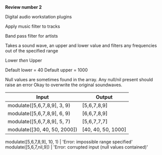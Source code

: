 **Review number 2**

Digital audio workstation plugins

Apply music filter to tracks

Band pass filter for artists

Takes a sound wave, an upper and lower value and filters any frequencies out of the specified range

Lower _then_ Upper

Default lower = 40
Default upper = 1000

Null values are sometimes found in the array. Any null/nil present should raise an error
Okay to overwrite the original soundwaves.

Input | Output
----- | -----
modulate([5,6,7,8,9], 3, 9) | [5,6,7,8,9]
modulate([5,6,7,8,9], 6, 9) | [6,6,7,8,9]
modulate([5,6,7,8,9], 5, 7) | [5,6,7,7,7]
modulate([30, 40, 50, 2000]) | [40, 40, 50, 1000]

modulate([5,6,7,8,9], 10, 1) | 'Error: impossible range specified'
modulate([5,6,7,nil,9]) | 'Error: corrupted input (null values contained)'
